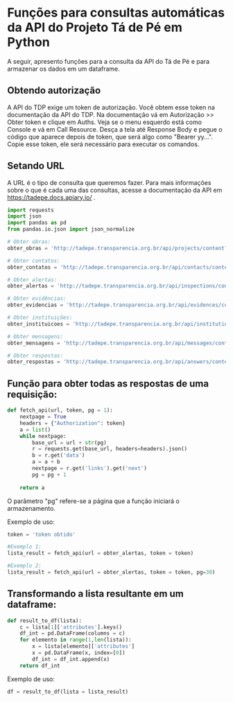 
# Funções para consultas automáticas da API do Projeto Tá de Pé em Python

A seguir, apresento funções para a consulta da API do Tá de Pé e para armazenar os dados em um dataframe.

## Obtendo autorização

A API do TDP exige um token de autorização. Você obtem esse token na documentação da API do TDP. Na documentação vá em Autorização >> Obter token e clique em Auths. Veja se o menu esquerdo está como Console e vá em Call Resource. Desça a tela até Response Body e pegue o código que aparece depois de token, que será algo como "Bearer yy...". Copie esse token, ele será necessário para executar os comandos.

## Setando URL

A URL é o tipo de consulta que queremos fazer. Para mais informações sobre o que é cada uma das consultas, acesse a documentação da API em https://tadepe.docs.apiary.io/ .


```python
import requests
import json
import pandas as pd
from pandas.io.json import json_normalize
```


```python
# Obter obras:
obter_obras = 'http://tadepe.transparencia.org.br/api/projects/content?page='

# Obter contatos:
obter_contatos = 'http://tadepe.transparencia.org.br/api/contacts/content?page='

# Obter alertas:
obter_alertas = 'http://tadepe.transparencia.org.br/api/inspections/content?page='

# Obter evidências:
obter_evidencias = 'http://tadepe.transparencia.org.br/api/evidences/content?page='

# Obter instituições:
obter_instituicoes = 'http://tadepe.transparencia.org.br/api/institutions/content?page='

# Obter mensagens:
obter_mensagens = 'http://tadepe.transparencia.org.br/api/messages/content?page='

# Obter respostas:
obter_respostas = 'http://tadepe.transparencia.org.br/api/answers/content?page='
```

## Função para obter todas as respostas de uma requisição:


```python
def fetch_api(url, token, pg = 1):
    nextpage = True
    headers = {"Authorization": token}
    a = list()
    while nextpage:
        base_url = url + str(pg)
        r = requests.get(base_url, headers=headers).json()
        b = r.get('data')
        a = a + b
        nextpage = r.get('links').get('next')
        pg = pg + 1
    
    return a
```
O parâmetro "pg" refere-se a página que a função iniciará o armazenamento. 

Exemplo de uso:


```python
token = 'token obtido'

#Exemplo 1:
lista_result = fetch_api(url = obter_alertas, token = token)

#Exemplo 2:
lista_result = fetch_api(url = obter_alertas, token = token, pg=30)
```

## Transformando a lista resultante em um dataframe:


```python
def result_to_df(lista):
    c = lista[1]['attributes'].keys()
    df_int = pd.DataFrame(columns = c)
    for elemento in range(1,len(lista)):
        x = lista[elemento]['attributes']
        x = pd.DataFrame(x, index=[0])
        df_int = df_int.append(x)
    return df_int
```

Exemplo de uso:


```python
df = result_to_df(lista = lista_result)
```
